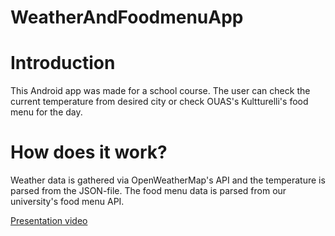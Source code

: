 # WeatherAndFoodmenuApp
[](https://user-images.githubusercontent.com/32328856/48061146-a6063900-e1c6-11e8-863e-a824ece5b5ac.png)

# Introduction
This Android app was made for a school course. The user can check the current temperature from desired city or check OUAS's Kultturelli's food menu for the day.

# How does it work?
Weather data is gathered via OpenWeatherMap's API and the temperature is parsed from the JSON-file. The food menu data is parsed from our university's food menu API.

[Presentation video](https://www.youtube.com/watch?v=7eWzyGUmz8w)

